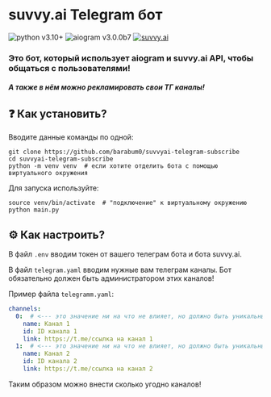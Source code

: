 # suvvy.ai Telegram бот

![python v3.10+](https://img.shields.io/badge/python-v3.10%2B-blue)
![aiogram v3.0.0b7](https://img.shields.io/badge/aiogram-v3.0.0b7-orange)
[![suvvy.ai](https://img.shields.io/badge/suvvy.ai-best%20AI%20website-blue)](https://suvvy.ai)

### Это бот, который использует aiogram и suvvy.ai API, чтобы общаться с пользователями!
##### А также в нём можно рекламировать свои ТГ каналы!

## ❓ Как установить?
Вводите данные команды по одной:
```shell
git clone https://github.com/barabum0/suvvyai-telegram-subscribe
cd suvvyai-telegram-subscribe
python -m venv venv  # если хотите отделить бота с помощью виртуального окружения
```

Для запуска используйте:
```shell
source venv/bin/activate  # "подключение" к виртуальному окружению
python main.py
```

## ⚙️ Как настроить?
В файл `.env` вводим токен от вашего телеграм бота и бота suvvy.ai.

В файл `telegram.yaml` вводим нужные вам телеграм каналы. Бот обязательно должен быть администратором этих каналов!

Пример файла `telegramm.yaml`:
```yaml
channels:
  0:  # <--- это значение ни на что не влияет, но должно быть уникальным
    name: Канал 1
    id: ID канала 1
    link: https://t.me/ссылка на канал 1
  1:  # <--- это значение ни на что не влияет, но должно быть уникальным
    name: Канал 2
    id: ID канала 2
    link: https://t.me/ссылка на канал 2
```

Таким образом можно внести сколько угодно каналов!